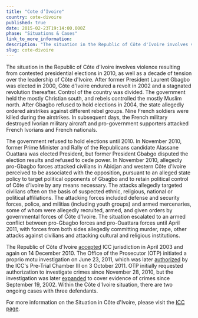 ```yaml
---
title: "Cote d’Ivoire"
country: cote-divoire
published: true
date: 2015-02-23T19:14:00.000Z
phase: "Situations & Cases"
link_to_more_information:
description: "The situation in the Republic of Côte d'Ivoire involves violence resulting from contested presidential elections in 2010, as well as a decade of tension over the leadership of Côte d'Ivoire. Within the Côte d'Ivoire situation, there are two ongoing cases that involve three defendants."
slug: cote-divoire
---
```


The situation in the Republic of Côte d'Ivoire involves violence resulting from contested presidential elections in 2010, as well as a decade of tension over the leadership of Côte d'Ivoire. After former President Laurent Gbagbo was elected in 2000, Côte d'Ivoire endured a revolt in 2002 and a stagnated revolution thereafter. Control of the country was divided. The government held the mostly Christian south, and rebels controlled the mostly Muslim north. After Gbagbo refused to hold elections in 2004, the state allegedly ordered airstrikes against different rebel groups. Nine French soldiers were killed during the airstrikes. In subsequent days, the French military destroyed Ivorian military aircraft and pro-government supporters attacked French Ivorians and French nationals.

The government refused to hold elections until 2010. In November 2010, former Prime Minister and Rally of the Republicans candidate Alassane Ouattara was elected President, but former President Gbabgo disputed the election results and refused to cede power. In November 2010, allegedly pro-Gbagbo forces attacked civilians in Abidjan and western Côte d'Ivoire perceived to be associated with the opposition, pursuant to an alleged state policy to target political opponents of Gbagbo and to retain political control of Côte d'Ivoire by any means necessary. The attacks allegedly targeted civilians often on the basis of suspected ethnic, religious, national or political affiliations. The attacking forces included defense and security forces, police, and militias (including youth groups) and armed mercenaries, some of whom were allegedly recruited, armed, and given orders by governmental forces of Côte d'Ivoire. The situation escalated to an armed conflict between pro-Gbagbo forces and pro-Ouattara forces until April 2011, with forces from both sides allegedly committing murder, rape, other attacks against civilians and attacking cultural and religious institutions.

The Republic of Côte d'Ivoire [accepted](http://www.icc-cpi.int/NR/rdonlyres/CBE1F16B-5712-4452-87E7-4FDDE5DD70D9/279779/ICDE.pdf) ICC jurisdiction in April 2003 and again on 14 December 2010. The Office of the Prosecutor (OTP) initiated a proprio motu investigation on June 23, 2011, which was later [authorized](http://www.icc-cpi.int/iccdocs/doc/doc1240553.pdf) by the ICC's Pre-Trial Chamber III on 3 October 2011. OTP initially requested authorization to investigate crimes since November 28, 2010, but the investigation was later [expanded](http://www.icc-cpi.int/en_menus/icc/situations%20and%20cases/situations/icc0211/press%20releases/Pages/pr768.aspx) to cover evidence of crimes since September 19, 2002. Within the Côte d'Ivoire situation, there are two ongoing cases with three defendants.

For more information on the Situation in Côte d'Ivoire, please visit the [ICC page](http://www.icc-cpi.int/en_menus/icc/situations%20and%20cases/situations/icc0211/Pages/situation%20index.aspx).

